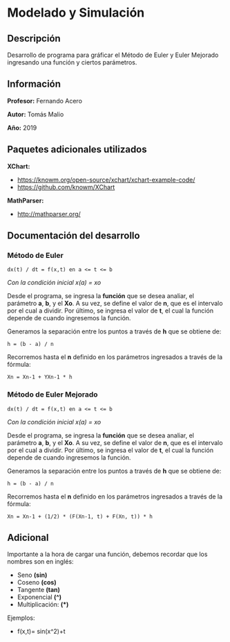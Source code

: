 # Modelado y Simulación
## Descripción
Desarrollo de programa para gráficar el Método de Euler y Euler Mejorado ingresando una función y ciertos parámetros.

## Información
**Profesor:** Fernando Acero

**Autor:** Tomás Malio 

**Año:** 2019

## Paquetes adicionales utilizados
**XChart:**
- https://knowm.org/open-source/xchart/xchart-example-code/
- https://github.com/knowm/XChart

**MathParser:**
- http://mathparser.org/

## Documentación del desarrollo
### Método de Euler
```
dx(t) / dt = f(x,t) en a <= t <= b
```
*Con la condición inicial x(a) = xo*

Desde el programa, se ingresa la **función** que se desea analiar, el parámetro **a**, **b**, y el **Xo**. A su vez, se define el valor de **n**, que es el intervalo por el cual a dividir. Por último, se ingresa el valor de **t**, el cual la función depende de cuando ingresemos la función.

Generamos la separación entre los puntos a través de **h** que se obtiene de:
```
h = (b - a) / n
```
Recorremos hasta el **n** definido en los parámetros ingresados a través de la fórmula:
```
Xn = Xn-1 + YXn-1 * h
```
### Método de Euler Mejorado
```
dx(t) / dt = f(x,t) en a <= t <= b
```
*Con la condición inicial x(a) = xo*

Desde el programa, se ingresa la **función** que se desea analiar, el parámetro **a**, **b**, y el **Xo**. A su vez, se define el valor de **n**, que es el intervalo por el cual a dividir. Por último, se ingresa el valor de **t**, el cual la función depende de cuando ingresemos la función.

Generamos la separación entre los puntos a través de **h** que se obtiene de:
```
h = (b - a) / n
```
Recorremos hasta el **n** definido en los parámetros ingresados a través de la fórmula:
```
Xn = Xn-1 + (1/2) * (F(Xn-1, t) + F(Xn, t)) * h
```

## Adicional
Importante a la hora de cargar una función, debemos recordar que los nombres son en inglés:
- Seno **(sin)**
- Coseno **(cos)**
- Tangente **(tan)**
- Exponencial **(^)**
- Multiplicación: **(*)**

Ejemplos:
- f(x,t)= sin(x^2)+t
